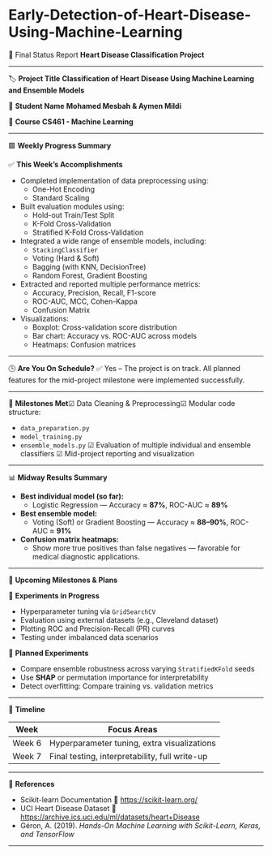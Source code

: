 # Early-Detection-of-Heart-Disease-Using-Machine-Learning


📄 Final Status Report
**Heart Disease Classification Project**

---

🏷 **Project Title**
**Classification of Heart Disease Using Machine Learning and Ensemble Models**

👤 **Student Name**
**Mohamed Mesbah & Aymen Mildi**

🧾 **Course**
**CS461 - Machine Learning**

---

🟩 **Weekly Progress Summary**

✅ **This Week’s Accomplishments**

- Completed implementation of data preprocessing using:
  - One-Hot Encoding
  - Standard Scaling
- Built evaluation modules using:
  - Hold-out Train/Test Split
  - K-Fold Cross-Validation
  - Stratified K-Fold Cross-Validation
- Integrated a wide range of ensemble models, including:
  - `StackingClassifier`
  - Voting (Hard & Soft)
  - Bagging (with KNN, DecisionTree)
  - Random Forest, Gradient Boosting
- Extracted and reported multiple performance metrics:
  - Accuracy, Precision, Recall, F1-score
  - ROC-AUC, MCC, Cohen-Kappa
  - Confusion Matrix
- Visualizations:
  - Boxplot: Cross-validation score distribution
  - Bar chart: Accuracy vs. ROC-AUC across models
  - Heatmaps: Confusion matrices

---

🕒 **Are You On Schedule?**
✅ Yes – The project is on track. All planned features for the mid-project milestone were implemented successfully.

---

📍 **Milestones Met**☑ Data Cleaning & Preprocessing☑ Modular code structure:

- `data_preparation.py`
- `model_training.py`
- `ensemble_models.py`
  ☑ Evaluation of multiple individual and ensemble classifiers
  ☑ Mid-project reporting and visualization

---

📊 **Midway Results Summary**

- **Best individual model (so far):**
  - Logistic Regression — Accuracy ≈ **87%**, ROC-AUC ≈ **89%**
- **Best ensemble model:**
  - Voting (Soft) or Gradient Boosting — Accuracy ≈ **88–90%**, ROC-AUC ≈ **91%**
- **Confusion matrix heatmaps:**
  - Show more true positives than false negatives — favorable for medical diagnostic applications.

---

📌 **Upcoming Milestones & Plans**

🔬 **Experiments in Progress**

- Hyperparameter tuning via `GridSearchCV`
- Evaluation using external datasets (e.g., Cleveland dataset)
- Plotting ROC and Precision-Recall (PR) curves
- Testing under imbalanced data scenarios

🧪 **Planned Experiments**

- Compare ensemble robustness across varying `StratifiedKFold` seeds
- Use **SHAP** or permutation importance for interpretability
- Detect overfitting: Compare training vs. validation metrics

---

📆 **Timeline**


| **Week** | **Focus Areas**                                |
| -------- | ---------------------------------------------- |
| Week 6   | Hyperparameter tuning, extra visualizations    |
| Week 7   | Final testing, interpretability, full write-up |

---

📘 **References**

- Scikit-learn Documentation
  🔗 https://scikit-learn.org/
- UCI Heart Disease Dataset
  🔗 https://archive.ics.uci.edu/ml/datasets/heart+Disease
- Géron, A. (2019). *Hands-On Machine Learning with Scikit-Learn, Keras, and TensorFlow*

---

